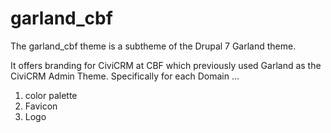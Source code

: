 # garland_cbf

The garland_cbf theme is a subtheme of the Drupal 7 Garland theme.

It offers branding for CiviCRM at CBF which previously used Garland as the CiviCRM Admin Theme. Specifically for each Domain ...

1. color palette
2. Favicon
3. Logo
